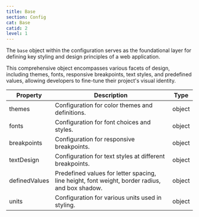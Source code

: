 ```yaml
---
title: Base
section: Config
cat: Base
catid: 2
level: 1
---
```


The `base` object within the configuration serves as the foundational layer for defining key styling and design principles of a web application.

This comprehensive object encompasses various facets of design, including themes, fonts, responsive breakpoints, text styles, and predefined values, allowing developers to fine-tune their project's visual identity.

| Property      | Description                                                                                    | Type   |
| ------------- | ---------------------------------------------------------------------------------------------- | ------ |
| themes        | Configuration for color themes and definitions.                                                | object |
| fonts         | Configuration for font choices and styles.                                                     | object |
| breakpoints   | Configuration for responsive breakpoints.                                                      | object |
| textDesign    | Configuration for text styles at different breakpoints.                                        | object |
| definedValues | Predefined values for letter spacing, line height, font weight, border radius, and box shadow. | object |
| units         | Configuration for various units used in styling.                                               | object |

